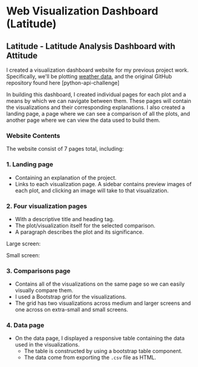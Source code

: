 # Web Visualization Dashboard (Latitude)


## Latitude - Latitude Analysis Dashboard with Attitude

I created a visualization dashboard website for my previous project work. Specifically, we'll be plotting [weather data](Resources/cities.csv), and the original GitHub repository found here [python-api-challenge]

In building this dashboard, I created individual pages for each plot and a means by which we can navigate between them. These pages will contain the visualizations and their corresponding explanations. I also created a landing page, a page where we can see a comparison of all the plots, and another page where we can view the data used to build them.

### Website Contents

The website consist of 7 pages total, including:

### 1. Landing page
  * Containing an explanation of the project.
  * Links to each visualization page. A sidebar contains preview images of each plot, and clicking an image will take to that visualization.
 
  
### 2. Four visualization pages 
  * With a descriptive title and heading tag.
  * The plot/visualization itself for the selected comparison.
  * A paragraph describes the plot and its significance.
  
Large screen:

Small screen:


### 3. Comparisons page
  * Contains all of the visualizations on the same page so we can easily visually compare them.
  * I used a Bootstrap grid for the visualizations.
  * The grid has two visualizations across medium and larger screens and one across on extra-small and small screens.
 
                                   
### 4. Data page
  * On the data page, I displayed a responsive table containing the data used in the visualizations.
    * The table is constructed by using a bootstrap table component.
    * The data come from exporting the `.csv` file as HTML.

